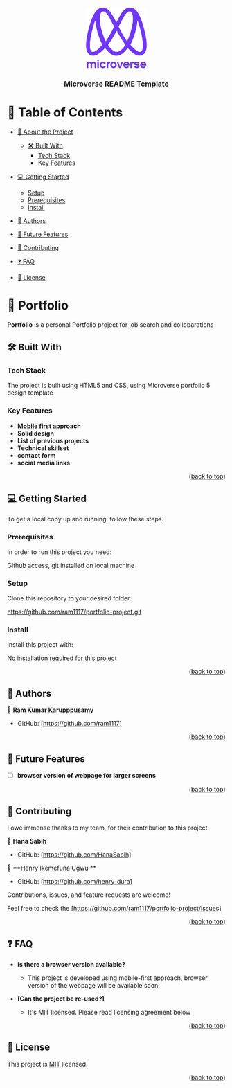 <a name="readme-top"></a>

<div align="center">

  <img src="readme/murple_logo.png" alt="logo" width="140"  height="auto" />
  <br/>

  <h3><b>Microverse README Template</b></h3>

</div>

# 📗 Table of Contents

- [📖 About the Project](#about-project)
  - [🛠 Built With](#built-with)
    - [Tech Stack](#tech-stack)
    - [Key Features](#key-features)
  
- [💻 Getting Started](#getting-started)
  - [Setup](#setup)
  - [Prerequisites](#prerequisites)
  - [Install](#install)

- [👥 Authors](#authors)
- [🔭 Future Features](#future-features)
- [🤝 Contributing](#contributing)
- [❓ FAQ](#faq)
- [📝 License](#license)

<!-- PROJECT DESCRIPTION -->

# 📖 Portfolio <a name="about-project"></a>

**Portfolio** is a personal Portfolio project for job search and collobarations

## 🛠 Built With <a name="built-with"></a>

### Tech Stack <a name="tech-stack"></a>

The project is built using HTML5 and CSS, using Microverse portfolio 5 design template


### Key Features <a name="key-features"></a>

- **Mobile first approach**
- **Solid design**
- **List of previous projects**
- **Technical skillset**
- **contact form**
- **social media links**


<p align="right">(<a href="#readme-top">back to top</a>)</p>

## 💻 Getting Started <a name="getting-started"></a>


To get a local copy up and running, follow these steps.

### Prerequisites

In order to run this project you need:

Github access, git installed on local machine

### Setup

Clone this repository to your desired folder:

https://github.com/ram1117/portfolio-project.git


### Install

Install this project with:

No installation required for this project

<p align="right">(<a href="#readme-top">back to top</a>)</p>

<!-- AUTHORS -->

## 👥 Authors <a name="authors"></a>


👤 **Ram Kumar Karupppusamy**

- GitHub: [https://github.com/ram1117]

<p align="right">(<a href="#readme-top">back to top</a>)</p>

<!-- FUTURE FEATURES -->

## 🔭 Future Features <a name="future-features"></a>

- [ ] **browser version of webpage for larger screens**


<p align="right">(<a href="#readme-top">back to top</a>)</p>

<!-- CONTRIBUTING -->

## 🤝 Contributing <a name="contributing"></a>

I owe immense thanks to my team, for their contribution to this project

👤 **Hana Sabih**

- GitHub: [https://github.com/HanaSabih]

👤 **Henry Ikemefuna Ugwu **

- GitHub: [https://github.com/henry-dura]


Contributions, issues, and feature requests are welcome!

Feel free to check the [https://github.com/ram1117/portfolio-project/issues]

<p align="right">(<a href="#readme-top">back to top</a>)</p>

<!-- SUPPORT -->
<!-- ACKNOWLEDGEMENTS -->
<!-- FAQ (optional) -->

## ❓ FAQ <a name="faq"></a>

- **Is there a browser version available?**

  - This project is developed using mobile-first approach, browser version of the webpage will be available soon

- **[Can the project be re-used?]**

  - It's MIT licensed. Please read licensing agreement below

<p align="right">(<a href="#readme-top">back to top</a>)</p>

<!-- LICENSE -->

## 📝 License <a name="license"></a>

This project is [MIT](./LICENSE) licensed.

<p align="right">(<a href="#readme-top">back to top</a>)</p>
